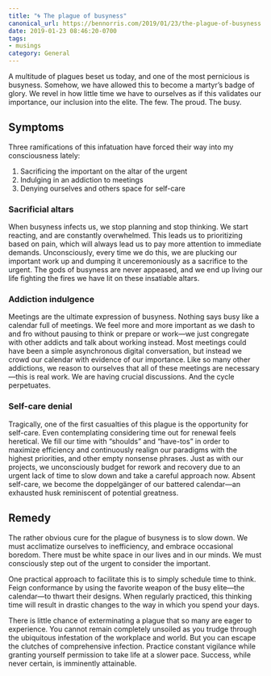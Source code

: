 ```yaml
---
title: "🌀 The plague of busyness"
canonical_url: https://bennorris.com/2019/01/23/the-plague-of-busyness
date: 2019-01-23 08:46:20-0700
tags:
- musings
category: General
---
```


A multitude of plagues beset us today, and one of the most pernicious is busyness. Somehow, we have allowed this to become a martyr’s badge of glory. We revel in how little time we have to ourselves as if this validates our importance, our inclusion into the elite. The few. The proud. The busy.

## Symptoms
Three ramifications of this infatuation have forced their way into my consciousness lately:

1. Sacrificing the important on the altar of the urgent
2. Indulging in an addiction to meetings
3. Denying ourselves and others space for self-care

### Sacrificial altars
When busyness infects us, we stop planning and stop thinking. We start reacting, and are constantly overwhelmed. This leads us to prioritizing based on pain, which will always lead us to pay more attention to immediate demands. Unconsciously, every time we do this, we are plucking our important work up and dumping it unceremoniously as a sacrifice to the urgent. The gods of busyness are never appeased, and we end up living our life fighting the fires we have lit on these insatiable altars.

### Addiction indulgence
Meetings are the ultimate expression of busyness. Nothing says busy like a calendar full of meetings. We feel more and more important as we dash to and fro without pausing to think or prepare or work—we just congregate with other addicts and talk about working instead. Most meetings could have been a simple asynchronous digital conversation, but instead we crowd our calendar with evidence of our importance. Like so many other addictions, we reason to ourselves that all of these meetings are necessary—this is real work. We are having crucial discussions. And the cycle perpetuates.

### Self-care denial
Tragically, one of the first casualties of this plague is the opportunity for self-care. Even contemplating considering time out for renewal feels heretical. We fill our time with “shoulds” and “have-tos” in order to maximize efficiency and continuously realign our paradigms with the highest priorities, and other empty nonsense phrases. Just as with our projects, we unconsciously budget for rework and recovery due to an urgent lack of time to slow down and take a careful approach now. Absent self-care, we become the doppelgänger of our battered calendar—an exhausted husk reminiscent of potential greatness.


## Remedy
The rather obvious cure for the plague of busyness is to slow down. We must acclimatize ourselves to inefficiency, and embrace occasional boredom. There must be white space in our lives and in our minds. We must consciously step out of the urgent to consider the important.

One practical approach to facilitate this is to simply schedule time to think. Feign conformance by using the favorite weapon of the busy elite—the calendar—to thwart their designs. When regularly practiced, this thinking time will result in drastic changes to the way in which you spend your days.

There is little chance of exterminating a plague that so many are eager to experience. You cannot remain completely unsoiled as you trudge through the ubiquitous infestation of the workplace and world. But you can escape the clutches of comprehensive infection. Practice constant vigilance while granting yourself permission to take life at a slower pace. Success, while never certain, is imminently attainable.